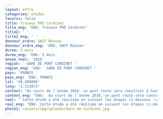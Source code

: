 ```yaml
---
layout: offre
categories: etudex
favoris: false
title: Travaux PRO Cardinet
title_eng: 'ENG: Travaux PRO Cardinet'
title2: ' '
title2_eng: ' '
donneur_ordre: SNCF Réseau
donneur_ordre_eng: 'ENG: SNCF Réseau'
duree: 3 mois
duree_eng: 'ENG: 3 mois'
annee_real: '2016'
region: ' GARE DE PONT CARDINET '
region_eng: 'ENG:  GARE DE PONT CARDINET '
pays: 'FRANCE '
pays_eng: 'ENG: FRANCE '
lat: '48.888606'
long: '2.313073'
context: "Au cours de l’année 2016, un pont route sera construit à hauteur de la gare de Pont Cardinet. Lors des week-ends d’interception prévus pour ces travaux, d’autres travaux auront lieu sur des lignes à l’ouest de Paris St Lazare.\r\n\nL’objectif de l’étude est de mesurer l’impact de ces travaux sur les plans de transport de chaque week-end concerné. Des adaptations sont prévues par SNCF Mobilités pour absorber ces interceptions de voies consécutives aux travaux. L’étude permettra d’en vérifier la faisabilité."
context_eng: "ENG:  Au cours de l’année 2016, un pont route sera construit à hauteur de la gare de Pont Cardinet. Lors des week-ends d’interception prévus pour ces travaux, d’autres travaux auront lieu sur des lignes à l’ouest de Paris St Lazare.\r\n\nL’objectif de l’étude est de mesurer l’impact de ces travaux sur les plans de transport de chaque week-end concerné. Des adaptations sont prévues par SNCF Mobilités pour absorber ces interceptions de voies consécutives aux travaux. L’étude permettra d’en vérifier la faisabilité."
real: " Cette étude a été réalisée en suivant les étapes ci-dessous :\r\n\n•\tModélisation de l’infrastructure et des plans de transport des week-ends concernés par les travaux\r\n\n•\tAdaptation des plans de transport en vérifiant la faisabilité des préconisations effectuées par SNCF Mobilités pour chacun des week-ends et proposition d'adaptations supplémentaires\r\n\n•\t Vérification que toutes les plages travaux entrainant des interceptions de voies sont respectées."
real_eng: "ENG: Cette étude a été réalisée en suivant les étapes ci-dessous :\r\n\n•\tModélisation de l’infrastructure et des plans de transport des week-ends concernés par les travaux\r\n\n•\tAdaptation des plans de transport en vérifiant la faisabilité des préconisations effectuées par SNCF Mobilités pour chacun des week-ends et proposition d'adaptations supplémentaires\r\n\n•\t Vérification que toutes les plages travaux entrainant des interceptions de voies sont respectées."
photo1: /assets/img/uploads/Gare de Cardinet.jpg
---
```


